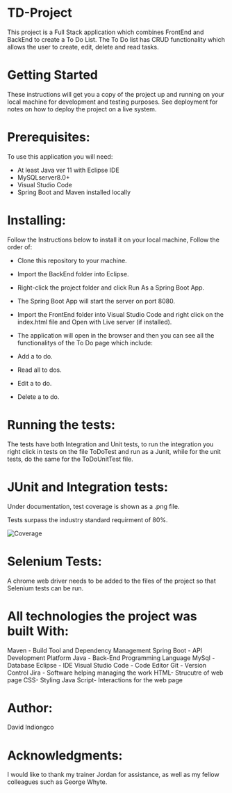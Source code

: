 # TD-Project

This project is a Full Stack application which combines FrontEnd and BackEnd to create a To Do List. The To Do list has CRUD functionality which allows the user to create, edit, delete and read tasks.

# Getting Started
These instructions will get you a copy of the project up and running on your local machine for development and testing purposes. See deployment for notes on how to deploy the project on a live system.

# Prerequisites:
To use this application you will need:
- At least Java ver 11 with Eclipse IDE
- MySQLserver8.0+
- Visual Studio Code
- Spring Boot and Maven installed locally

# Installing:
Follow the Instructions below to install it on your local machine, Follow the order of:

- Clone this repository to your machine.

- Import the BackEnd folder into Eclipse.

- Right-click the project folder and click Run As a Spring Boot App.

- The Spring Boot App will start the server on port 8080.

- Import the FrontEnd folder into Visual Studio Code and right click on the index.html file and Open with Live server (if installed).

- The application will open in the browser and then you can see all the functionalitys of the To Do page which include:
- Add a to do.
- Read all to dos.
- Edit a to do.
- Delete a to do.

# Running the tests:
The tests have both Integration and Unit tests, to run the integration you right click in tests on the file ToDoTest and run as a Junit, while for the unit tests, do the same for the ToDoUnitTest file.

# JUnit and Integration tests:
Under documentation, test coverage is shown as a .png file.

Tests surpass the industry standard requirment of 80%.

![Coverage](https://user-images.githubusercontent.com/85874668/128646426-c865696c-0e41-4c5b-ae3f-9fab623e594f.png)

# Selenium Tests:
A chrome web driver needs to be added to the files of the project so that Selenium tests can be run. 

# All technologies the project was built With:
Maven - Build Tool and Dependency Management
Spring Boot - API Development Platform
Java - Back-End Programming Language
MySql - Database
Eclipse - IDE
Visual Studio Code - Code Editor
Git - Version Control
Jira - Software helping managing the work
HTML- Strucutre of web page
CSS- Styling
Java Script- Interactions for the web page

# Author:
David Indiongco

# Acknowledgments:
I would like to thank my trainer Jordan for assistance, as well as my fellow colleagues such as George Whyte.


